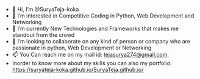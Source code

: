 - 👋 Hi, I’m @SuryaTeja-koka
- 👀 I’m interested in Competitive Coding in Python, Web Development and Networking
- 🌱 I’m currently New Technologies and Frameworks that makes me standout from the crowd
- 💞️ I’m looking to collaborate on any kind of person or company who are passionate in python, Web Development or Networking
- 📫 You Can reach me on my mail id: tejasurya274@gmail.com.
- Inorder to know more about my skills you can also my portfolio: https://suryateja-koka.github.io/SuryaTeja.github.io/

<!---
SuryaTeja-koka/SuryaTeja-koka is a ✨ special ✨ repository because its `README.md` (this file) appears on your GitHub profile.
You can click the Preview link to take a look at your changes.
--->

